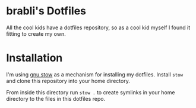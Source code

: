 # brabli's Dotfiles

All the cool kids have a dotfiles repository, so as a cool kid myself I found it fitting to create my own.

# Installation

I'm using [gnu stow](https://www.gnu.org/software/stow/) as a mechanism for installing my dotfiles. Install `stow` and clone this repository into your home directory.

From inside this directory run `stow .` to create symlinks in your home directory to the files in this dotfiles repo.

